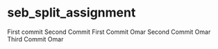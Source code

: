 # seb_split_assignment
First commit
Second Commit
First Commit Omar
Second Commit Omar
Third Commit Omar
